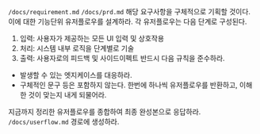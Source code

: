 `/docs/requirement.md` `/docs/prd.md` 해당 요구사항을 구체적으로 기획할 것이다. 이에 대한 기능단위 유저플로우를 설계하라.
각 유저플로우는 다음 단계로 구성된다.
1. 입력: 사용자가 제공하는 모든 UI 입력 및 상호작용
2. 처리: 시스템 내부 로직을 단계별로 기술
3. 출력: 사용자로의 피드백 및 사이드이펙트
반드시 다음 규칙을 준수하라.
- 발생할 수 있는 엣지케이스를 대응하라.
- 구체적인 문구 등은 포함하지 않는다.
한번에 하나씩 유저플로우를 반환하고, 이해한 것이 맞는지 내게 되물어라.

지금까지 정리한 유저플로우를 종합하여 최종 완성본으로 응답하라.
`/docs/userflow.md` 경로에 생성하라.